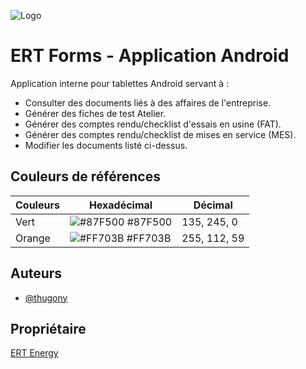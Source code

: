 ![Logo](https://static.wixstatic.com/media/5801ba_2a046682297642d780b3823766b42c65~mv2.png/v1/fill/w_244,h_60,al_c,q_85,usm_0.66_1.00_0.01,enc_avif,quality_auto/Logo%20ERT%20ENERGY%20-%20Color.png)


# ERT Forms - Application Android
Application interne pour tablettes Android servant à :
- Consulter des documents liés à des affaires de l'entreprise.
- Générer des fiches de test Atelier.
- Générer des comptes rendu/checklist d'essais en usine (FAT).
- Générer des comptes rendu/checklist de mises en service (MES).
- Modifier les documents listé ci-dessus.


## Couleurs de références

| Couleurs | Hexadécimal | Décimal |
| -------- | ----------- | ------- |
| Vert   | ![#87F500](https://placehold.co/60x40/87F500/000/png?text=87F500) #87F500| 135, 245, 0 |
| Orange | ![#FF703B](https://placehold.co/60x40/FF703B/000/png?text=FF703B) #FF703B| 255, 112, 59|


## Auteurs
- [@thugony](https://github.com/thugony)


## Propriétaire
[ERT Energy](https://github.com/ERTAdmin/)

